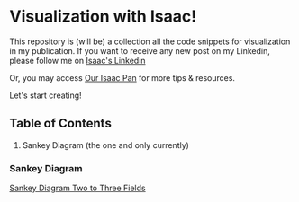 # Visualization with Isaac!

This repository is (will be) a collection all the code snippets for visualization in my publication. If you want to receive any new post on my Linkedin, please follow me on [Isaac's Linkedin](https://www.linkedin.com/in/isaacpan/)

Or, you may access [Our Isaac Pan](https://www.ourisaacpan.com/) for more tips & resources.

Let's start creating!

## Table of Contents
1. Sankey Diagram (the one and only currently)


### Sankey Diagram
[Sankey Diagram Two to Three Fields](sankey_diagram_two_to_three_fields.ipynb)


